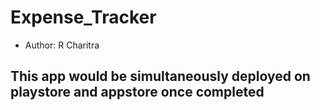 # Expense_Tracker

- Author: R Charitra

## This app would be simultaneously deployed on playstore and appstore once completed